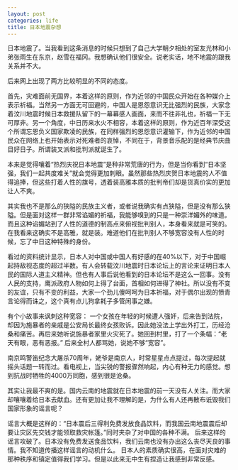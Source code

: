 ```yaml
---
layout: post
categories: life
title: 日本地震杂想
---
```


日本地震了。当我看到这条消息的时候只想到了自己大学朝夕相处的室友光林和小弟张雨生在东京，赵雪在福冈。我想确认他们很安全。说老实话，地不地震的跟我关系并不大。


后来网上出现了两方比较明显的不同的态度。

首先，灾难面前无国界，本着这样的原则，作为近邻的中国民众开始在各种媒介上表示祈福。当然另一方面无可回避的，中国人是恩怨意识无比强烈的民族，大家念着汶川地震时候日本救援队留下的一幕幕感人画面，来而不往非礼也，祈福一下无可厚非。另一个角度，中日历来水火不相容，本着这样的原则，作为近百年深受这个所谓忘恩负义国家欺凌的民族，在同样强烈的恩怨意识灌输下，作为近邻的中国民众在网络上也开始表示对死难者的哀悼，不同在于，背景音乐配的是经典节庆曲目好日子。所谓装叉派和批判派就诞生了。

 
本来是觉得嚷着“热烈庆祝日本地震”是种非常荒唐的行为，但是当你看到“日本坚强，我们一起共度难关”就会觉得更加刺眼。虽然那些热烈庆贺日本地震的人不值得追捧，但这些打着人性的旗号，透着装高雅本质的批判帝们却是货真价实的更加让人不爽。

 
其实我也不是那么的狭隘的民族主义者，或者说我确实有点狭隘，但是没有那么狭隘。但是面对这样一群非常谄媚的祈福，我能够嗅到的只是一种崇洋媚外的味道。而且这种谄媚站到了人性的道德的制高点来俯视批判别人，本身看来就是可笑的。在我看来这确实不是高雅，就是装。难道他们在批判别人不够宽容没有人性的时候，忘了中日这种特殊的身份。

 
看过的资料统计显示，日本人对中国或中国人有好感的在40%以下，对于中国崛起持敌视态度的超过半数。有人会转载汶川地震时日本论坛上的言论来证明日本人民的国际人道主义精神。但也有人事后说他看到的日本论坛不是这么一回事。没有人民的支持，鹰派政府人物如何上得了台面，首相如何进得了神社。所以没有不变的友谊，只有不变的利益，大家一个劲儿傻呵呵为日本祈福，对于偶尔出现的愤青言论得而诛之，这个真有点儿狗拿耗子多管闲事之嫌。

 
有个小故事来讽刺这种宽容： 一个女孩在年轻的时候遭人强奸，后来告到法院，却因为施暴者的亲戚是公安局长最终女孩败诉。因此她没法上学出外打工，历经沧桑和痛苦。再后来她听说施暴者家里火灾死了。她回到村里，打了一个条幅：“老天有眼，恶有恶报。” 后来全村人都骂她，说她不够“宽容”。

南京鸣警笛纪念大屠杀70周年，姥爷是南京人，时常星星点点提过，每次提起就摇头话题一转而过。看电视上，当尖锐的警报骤然响起，内心有种无力的感觉。想到抗战时牺牲的4000万同胞，感到很是沧桑。

其实让我最不爽的是。国内云南的地震就在日本地震的前一天没有人关注。而大家却嚷嚷着给日本去献血。还有更加让我不理解的是，为什么有人还再散布诋毁我们国家形象的谣言呢？


谣言大概是这样的：“日本震后三得利免费发放食品饮料，而我国云南地震震后却要让灾区先交钱才能领取救灾帐篷。”同时夹杂了对中国的各种不满。 后来这样的谣言攻破了。日本没有免费发送食品饮料，我们云南也没有办出这么丧尽天良的事情。我不知道传播这样谣言的动机什么。 日本人的素质确实很高，在面对灾难的那种秩序和镇定值得我们学习。但是以此来无中生有捏造让我感到非常反感。

